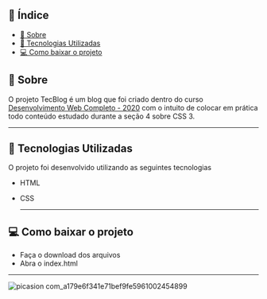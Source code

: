 ## 📜 Índice
- [📝 Sobre](#-sobre)
- [👾 Tecnologias Utilizadas](#-tecnologias-utilizadas)
- [💻 Como baixar o projeto](#-como-baixar-o-projeto)

## 📝 Sobre 
O projeto TecBlog é um blog que foi criado dentro do curso [Desenvolvimento Web Completo - 2020](https://www.udemy.com/course/web-completo/) com o intuito de colocar em prática todo conteúdo estudado durante a seção 4 sobre CSS 3. 

---
## 👾 Tecnologias Utilizadas 
O projeto foi desenvolvido utilizando as seguintes tecnologias 
- HTML  
- CSS

  ---
## 💻 Como baixar o projeto 
- Faça o download dos arquivos
- Abra o index.html
---

![picasion com_a179e6f341e71bef9fe5961002454899](https://user-images.githubusercontent.com/73719899/112873833-88d4ac80-9098-11eb-8fdb-563c4cd71533.gif)
